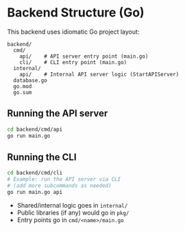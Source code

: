 # Backend Structure (Go)

This backend uses idiomatic Go project layout:

```
backend/
  cmd/
    api/    # API server entry point (main.go)
    cli/    # CLI entry point (main.go)
  internal/
    api/    # Internal API server logic (StartAPIServer)
  database.go
  go.mod
  go.sum
```

## Running the API server

```sh
cd backend/cmd/api
go run main.go
```

## Running the CLI

```sh
cd backend/cmd/cli
# Example: run the API server via CLI
# (add more subcommands as needed)
go run main.go api
```

- Shared/internal logic goes in `internal/`
- Public libraries (if any) would go in `pkg/`
- Entry points go in `cmd/<name>/main.go` 